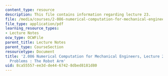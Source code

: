 ```yaml
---
content_type: resource
description: This file contains information regarding lecture 23.
file: /media/courses/2-086-numerical-computation-for-mechanical-engineers-spring-2013/8ca55557ee3dde4467428dbed8181d80_MIT2_086S13_lecture23.pdf
file_type: application/pdf
learning_resource_types:
- Lecture Notes
ocw_type: OCWFile
parent_title: Lecture Notes
parent_type: CourseSection
resourcetype: Document
title: '2.086 Numerical Computation for Mechanical Engineers, Lecture 23: Nonlinear
  Problems : The Robot Arm'
uid: 8ca55557-ee3d-de44-6742-8dbed8181d80
---
```

